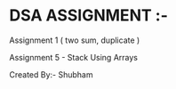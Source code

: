 # DSA ASSIGNMENT :-

Assignment 1  ( two sum, duplicate ) 

Assignment 5 - Stack Using Arrays 

Created By:- Shubham
